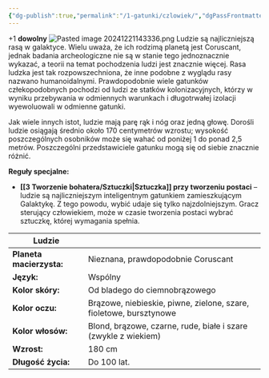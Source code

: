 ```yaml
---
{"dg-publish":true,"permalink":"/1-gatunki/czlowiek/","dgPassFrontmatter":true}
---
```


+1 **dowolny**
![Pasted image 20241221143336.png](/img/user/6%20Obrazy/Pasted%20image%2020241221143336.png)
Ludzie są najliczniejszą rasą w galaktyce. Wielu uważa, że ich rodzimą planetą jest Coruscant, jednak badania archeologiczne nie są w stanie tego jednoznacznie wykazać, a teorii na temat pochodzenia ludzi jest znacznie więcej. Rasa ludzka jest tak rozpowszechniona, że inne podobne z wyglądu rasy nazwano humanoidalnymi. Prawdopodobnie wiele gatunków człekopodobnych pochodzi od ludzi ze statków kolonizacyjnych, którzy w wyniku przebywania w odmiennych warunkach i długotrwałej izolacji wyewoluowali w odmienne gatunki.

Jak wiele innych istot, ludzie mają parę rąk i nóg oraz jedną głowę. Dorośli ludzie osiągają średnio około 170 centymetrów wzrostu; wysokość poszczególnych osobników może się wahać od poniżej 1 do ponad 2,5 metrów. Poszczególni przedstawiciele gatunku mogą się od siebie znacznie różnić.

**Reguły specjalne:**

- **[[3 Tworzenie bohatera/Sztuczki\|Sztuczka]] przy tworzeniu postaci** – ludzie są najliczniejszym inteligentnym gatunkiem zamieszkującym Galaktykę. Z tego powodu, wybić udaje się tylko najzdolniejszym. Gracz sterujący człowiekiem, może w czasie tworzenia postaci wybrać sztuczkę, której wymagania spełnia.

| **Ludzie**               |                                                                    |
| ------------------------ | ------------------------------------------------------------------ |
| **Planeta macierzysta:** | Nieznana, prawdopodobnie Coruscant                                 |
| **Język:**               | Wspólny                                                            |
| **Kolor skóry:**         | Od bladego do ciemnobrązowego                                      |
| **Kolor oczu:**          | Brązowe, niebieskie, piwne, zielone, szare, fioletowe, bursztynowe |
| **Kolor włosów:**        | Blond, brązowe, czarne, rude, białe i szare (zwykle z wiekiem)     |
| **Wzrost:**              | 180 cm                                                             |
| **Długość życia:**       | Do 100 lat.                                                        |